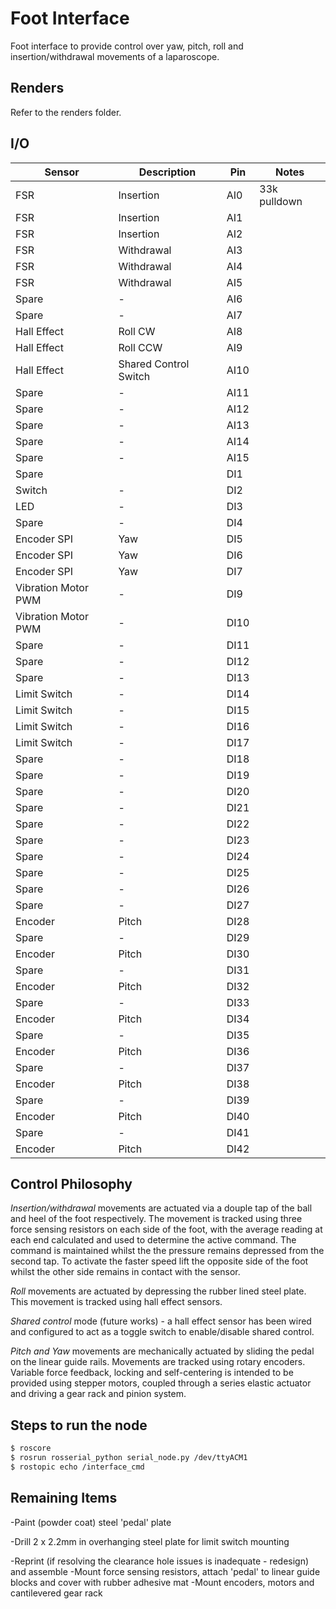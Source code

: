 # Foot Interface
Foot interface to provide control over yaw, pitch, roll and insertion/withdrawal movements of a laparoscope.

## Renders
Refer to the renders folder. 

## I/O
| Sensor              | Description           | Pin  | Notes        |
|---------------------|-----------------------|------|--------------|
| FSR                 | Insertion             | AI0  | 33k pulldown |
| FSR                 | Insertion             | AI1  |              |
| FSR                 | Insertion             | AI2  |              |
| FSR                 | Withdrawal            | AI3  |              |
| FSR                 | Withdrawal            | AI4  |              |
| FSR                 | Withdrawal            | AI5  |              |
| Spare               | -                     | AI6  |              |
| Spare               | -                     | AI7  |              |
| Hall Effect         | Roll CW               | AI8  |              |
| Hall Effect         | Roll CCW              | AI9  |              |
| Hall Effect         | Shared Control Switch | AI10 |              |
| Spare               | -                     | AI11 |              |
| Spare               | -                     | AI12 |              |
| Spare               | -                     | AI13 |              |
| Spare               | -                     | AI14 |              |
| Spare               | -                     | AI15 |              |
| Spare               |                       | DI1  |              |
| Switch              | -                     | DI2  |              |
| LED                 | -                     | DI3  |              |
| Spare               | -                     | DI4  |              |
| Encoder SPI         | Yaw                   | DI5  |              |
| Encoder SPI         | Yaw                   | DI6  |              |
| Encoder SPI         | Yaw                   | DI7  |              |
| Vibration Motor PWM | -                     | DI9  |              |
| Vibration Motor PWM | -                     | DI10 |              |
| Spare               | -                     | DI11 |              |
| Spare               | -                     | DI12 |              |
| Spare               | -                     | DI13 |              |
| Limit Switch        | -                     | DI14 |              |
| Limit Switch        | -                     | DI15 |              |
| Limit Switch        | -                     | DI16 |              |
| Limit Switch        | -                     | DI17 |              |
| Spare               | -                     | DI18 |              |
| Spare               | -                     | DI19 |              |
| Spare               | -                     | DI20 |              |
| Spare               | -                     | DI21 |              |
| Spare               | -                     | DI22 |              |
| Spare               | -                     | DI23 |              |
| Spare               | -                     | DI24 |              |
| Spare               | -                     | DI25 |              |
| Spare               | -                     | DI26 |              |
| Spare               | -                     | DI27 |              |
| Encoder             | Pitch                 | DI28 |              |
| Spare               | -                     | DI29 |              |
| Encoder             | Pitch                 | DI30 |              |
| Spare               | -                     | DI31 |              |
| Encoder             | Pitch                 | DI32 |              |
| Spare               | -                     | DI33 |              |
| Encoder             | Pitch                 | DI34 |              |
| Spare               | -                     | DI35 |              |
| Encoder             | Pitch                 | DI36 |              |
| Spare               | -                     | DI37 |              |
| Encoder             | Pitch                 | DI38 |              |
| Spare               | -                     | DI39 |              |
| Encoder             | Pitch                 | DI40 |              |
| Spare               | -                     | DI41 |              |
| Encoder             | Pitch                 | DI42 |              |                                                                                                         |

## Control Philosophy
*Insertion/withdrawal* movements are actuated via a douple tap of the ball and heel of the foot respectively. The movement is tracked using three force sensing resistors on each side of the foot, with the average reading at each end calculated and used to determine the active command. The command is maintained whilst the the pressure remains depressed from the second tap. To activate the faster speed lift the opposite side of the foot whilst the other side remains in contact with the sensor. 

*Roll* movements are actuated by depressing the rubber lined steel plate. This movement is tracked using hall effect sensors. 

*Shared control* mode (future works) - a hall effect sensor has been wired and configured to act as a toggle switch to enable/disable shared control. 

*Pitch and Yaw* movements are mechanically actuated by sliding the pedal on the linear guide rails. Movements are tracked using rotary encoders. Variable force feedback, locking and self-centering is intended to be provided using stepper motors, coupled through a series elastic actuator and driving a gear rack and pinion system. 

## Steps to run the node
```Bash
$ roscore
$ rosrun rosserial_python serial_node.py /dev/ttyACM1
$ rostopic echo /interface_cmd
```

## Remaining Items
-Paint (powder coat) steel 'pedal' plate

-Drill 2 x 2.2mm in overhanging steel plate for limit switch mounting

-Reprint (if resolving the clearance hole issues is inadequate - redesign) and assemble
-Mount force sensing resistors, attach 'pedal' to linear guide blocks and cover with rubber adhesive mat
-Mount encoders, motors and cantilevered gear rack

